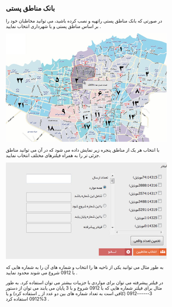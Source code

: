 ﻿## بانک مناطق پستی

در صورتی که بانک مناطق پستی راتهیه و نصب کرده باشید، می توانید مخاطبان خود را بر اساس مناطق پستی و یا شهرداری انتخاب نمایید .


![](TehranPostPart1.jfif)


با انتخاب هر یک از مناطق پنجره زیر نمایش داده می شود که در آن می توانید مناطق جزئی تر را به همراه فیلترهای مختلف انتخاب نمایید.

![](TehranPostPart2.jfif)

به طور مثال می توانید یکی از ناحیه ها را انتخاب و شماره های آن را به شماره هایی که با 0912 شروع می شوند محدود نمایید .

در فیلتر پیشرفته می توان برای مواردی با جزییات بیشتر می توان استفاده کرد. به طور مثال برای فیلتر شماره هایی که با 0912 شروع و با 3 پایان می یابند می توان از دستور  3------0912 (کافی است به تعداد شماره های بین دو عدد از _ استفاده کرد)  و یا 3%0912 استفاده کرد .
